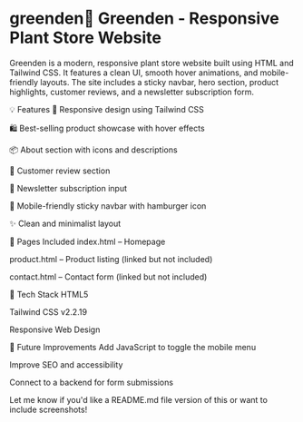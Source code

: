 # greenden🌿 Greenden - Responsive Plant Store Website
Greenden is a modern, responsive plant store website built using HTML and Tailwind CSS. It features a clean UI, smooth hover animations, and mobile-friendly layouts. The site includes a sticky navbar, hero section, product highlights, customer reviews, and a newsletter subscription form.

💡 Features
🌱 Responsive design using Tailwind CSS

🛍️ Best-selling product showcase with hover effects

📦 About section with icons and descriptions

💬 Customer review section

📧 Newsletter subscription input

📱 Mobile-friendly sticky navbar with hamburger icon

✨ Clean and minimalist layout

📁 Pages Included
index.html – Homepage

product.html – Product listing (linked but not included)

contact.html – Contact form (linked but not included)

🚀 Tech Stack
HTML5

Tailwind CSS v2.2.19

Responsive Web Design

🔧 Future Improvements
Add JavaScript to toggle the mobile menu

Improve SEO and accessibility

Connect to a backend for form submissions

Let me know if you'd like a README.md file version of this or want to include screenshots!
